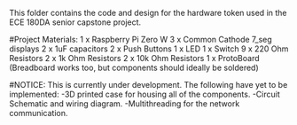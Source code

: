 This folder contains the code and design for the hardware token used in the ECE 
180DA senior capstone project. 

#Project Materials:
1 x Raspberry Pi Zero W
3 x Common Cathode 7_seg displays
2 x 1uF capacitors
2 x Push Buttons
1 x LED
1 x Switch
9 x 220 Ohm Resistors
2 x 1k Ohm Resistors
2 x 10k Ohm Resistors
1 x ProtoBoard (Breadboard works too, but components should ideally be soldered)

#NOTICE:
This is currently under development. The following have yet to be implemented:
-3D printed case for housing all of the components.
-Circuit Schematic and wiring diagram.
-Multithreading for the network communication.
